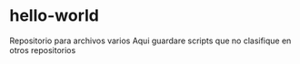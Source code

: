 # hello-world
Repositorio para archivos varios
Aqui guardare scripts que no clasifique en otros repositorios
